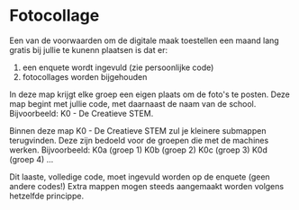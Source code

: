 # Fotocollage

Een van de voorwaarden om de digitale maak toestellen een maand lang gratis bij jullie te kunenn plaatsen is dat er:
1. een enquete wordt ingevuld (zie persoonlijke code)
2. fotocollages worden bijgehouden

In deze map krijgt elke groep een eigen plaats om de foto's te posten. 
Deze map begint met jullie code, met daarnaast de naam van de school.
Bijvoorbeeld: K0 - De Creatieve STEM. 

Binnen deze map K0 - De Creatieve STEM zul je kleinere submappen terugvinden. Deze zijn bedoeld voor de groepen die met de machines werken. Bijvoorbeeld:
K0a (groep 1)
K0b (groep 2)
K0c (groep 3)
K0d (groep 4)
...

Dit laaste, volledige code, moet ingevuld worden op de enquete (geen andere codes!)
Extra mappen mogen steeds aangemaakt worden volgens hetzelfde princippe.
